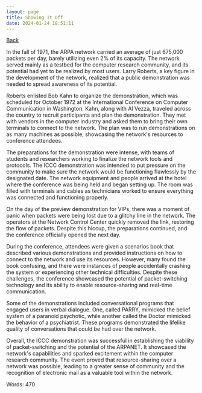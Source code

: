```yaml
---
layout: page
title: Showing It Off
date: 2024-01-24 18:51:11
---
```


[Back](./)


In the fall of 1971, the ARPA network carried an average of just 675,000 packets per day, barely utilizing even 2% of its capacity. The network served mainly as a testbed for the computer research community, and its potential had yet to be realized by most users. Larry Roberts, a key figure in the development of the network, realized that a public demonstration was needed to spread awareness of its potential.

Roberts enlisted Bob Kahn to organize the demonstration, which was scheduled for October 1972 at the International Conference on Computer Communication in Washington. Kahn, along with Al Vezza, traveled across the country to recruit participants and plan the demonstration. They met with vendors in the computer industry and asked them to bring their own terminals to connect to the network. The plan was to run demonstrations on as many machines as possible, showcasing the network's resources to conference attendees.

The preparations for the demonstration were intense, with teams of students and researchers working to finalize the network tools and protocols. The ICCC demonstration was intended to put pressure on the community to make sure the network would be functioning flawlessly by the designated date. The network equipment and people arrived at the hotel where the conference was being held and began setting up. The room was filled with terminals and cables as technicians worked to ensure everything was connected and functioning properly.

On the day of the preview demonstration for VIPs, there was a moment of panic when packets were being lost due to a glitchy line in the network. The operators at the Network Control Center quickly removed the link, restoring the flow of packets. Despite this hiccup, the preparations continued, and the conference officially opened the next day.

During the conference, attendees were given a scenarios book that described various demonstrations and provided instructions on how to connect to the network and use its resources. However, many found the book confusing, and there were instances of people accidentally crashing the system or experiencing other technical difficulties. Despite these challenges, the conference showcased the potential of packet-switching technology and its ability to enable resource-sharing and real-time communication.

Some of the demonstrations included conversational programs that engaged users in verbal dialogue. One, called PARRY, mimicked the belief system of a paranoid psychotic, while another called the Doctor mimicked the behavior of a psychiatrist. These programs demonstrated the lifelike quality of conversations that could be had over the network.

Overall, the ICCC demonstration was successful in establishing the viability of packet-switching and the potential of the ARPANET. It showcased the network's capabilities and sparked excitement within the computer research community. The event proved that resource-sharing over a network was possible, leading to a greater sense of community and the recognition of electronic mail as a valuable tool within the network.

Words: 470